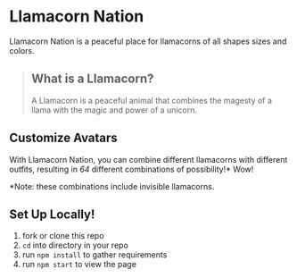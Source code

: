 # Llamacorn Nation
Llamacorn Nation is a peaceful place for llamacorns of all shapes sizes and colors.

> ## What is a Llamacorn?
> A Llamacorn is a peaceful animal that combines the magesty of a llama with the magic and power of a unicorn.

## Customize Avatars
With Llamacorn Nation, you can combine different llamacorns with different outfits, resulting in *64* different combinations of possibility!\* Wow!

\*Note: these combinations include invisible llamacorns.

## Set Up Locally!
1. fork or clone this repo
1. `cd` into directory in your repo
1. run `npm install` to gather requirements
1. run `npm start` to view the page
